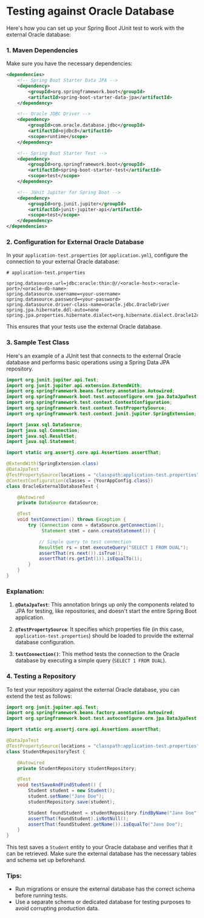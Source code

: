 <h1>Testing against Oracle Database</h1>

Here's how you can set up your Spring Boot JUnit test to work with the external Oracle database:

### 1. Maven Dependencies
Make sure you have the necessary dependencies:

```xml
<dependencies>
    <!-- Spring Boot Starter Data JPA -->
    <dependency>
        <groupId>org.springframework.boot</groupId>
        <artifactId>spring-boot-starter-data-jpa</artifactId>
    </dependency>

    <!-- Oracle JDBC Driver -->
    <dependency>
        <groupId>com.oracle.database.jdbc</groupId>
        <artifactId>ojdbc8</artifactId>
        <scope>runtime</scope>
    </dependency>

    <!-- Spring Boot Starter Test -->
    <dependency>
        <groupId>org.springframework.boot</groupId>
        <artifactId>spring-boot-starter-test</artifactId>
        <scope>test</scope>
    </dependency>

    <!-- JUnit Jupiter for Spring Boot -->
    <dependency>
        <groupId>org.junit.jupiter</groupId>
        <artifactId>junit-jupiter-api</artifactId>
        <scope>test</scope>
    </dependency>
</dependencies>
```

### 2. Configuration for External Oracle Database
In your `application-test.properties` (or `application.yml`), configure the connection to your external Oracle database:

```properties
# application-test.properties

spring.datasource.url=jdbc:oracle:thin:@//<oracle-host>:<oracle-port>/<oracle-db-name>
spring.datasource.username=<your-username>
spring.datasource.password=<your-password>
spring.datasource.driver-class-name=oracle.jdbc.OracleDriver
spring.jpa.hibernate.ddl-auto=none
spring.jpa.properties.hibernate.dialect=org.hibernate.dialect.Oracle12cDialect
```

This ensures that your tests use the external Oracle database.

### 3. Sample Test Class
Here's an example of a JUnit test that connects to the external Oracle database and performs basic operations using a Spring Data JPA repository.

```java
import org.junit.jupiter.api.Test;
import org.junit.jupiter.api.extension.ExtendWith;
import org.springframework.beans.factory.annotation.Autowired;
import org.springframework.boot.test.autoconfigure.orm.jpa.DataJpaTest;
import org.springframework.test.context.ContextConfiguration;
import org.springframework.test.context.TestPropertySource;
import org.springframework.test.context.junit.jupiter.SpringExtension;

import javax.sql.DataSource;
import java.sql.Connection;
import java.sql.ResultSet;
import java.sql.Statement;

import static org.assertj.core.api.Assertions.assertThat;

@ExtendWith(SpringExtension.class)
@DataJpaTest
@TestPropertySource(locations = "classpath:application-test.properties")
@ContextConfiguration(classes = {YourAppConfig.class})
class OracleExternalDatabaseTest {

    @Autowired
    private DataSource dataSource;

    @Test
    void testConnection() throws Exception {
        try (Connection conn = dataSource.getConnection();
             Statement stmt = conn.createStatement()) {

            // Simple query to test connection
            ResultSet rs = stmt.executeQuery("SELECT 1 FROM DUAL");
            assertThat(rs.next()).isTrue();
            assertThat(rs.getInt(1)).isEqualTo(1);
        }
    }
}
```

### Explanation:

1. **`@DataJpaTest`**: This annotation brings up only the components related to JPA for testing, like repositories, and doesn't start the entire Spring Boot application.

2. **`@TestPropertySource`**: It specifies which properties file (in this case, `application-test.properties`) should be loaded to provide the external database configuration.

3. **`testConnection()`**: This method tests the connection to the Oracle database by executing a simple query (`SELECT 1 FROM DUAL`).

### 4. Testing a Repository
To test your repository against the external Oracle database, you can extend the test as follows:

```java
import org.junit.jupiter.api.Test;
import org.springframework.beans.factory.annotation.Autowired;
import org.springframework.boot.test.autoconfigure.orm.jpa.DataJpaTest;

import static org.assertj.core.api.Assertions.assertThat;

@DataJpaTest
@TestPropertySource(locations = "classpath:application-test.properties")
class StudentRepositoryTest {

    @Autowired
    private StudentRepository studentRepository;

    @Test
    void testSaveAndFindStudent() {
        Student student = new Student();
        student.setName("Jane Doe");
        studentRepository.save(student);

        Student foundStudent = studentRepository.findByName("Jane Doe");
        assertThat(foundStudent).isNotNull();
        assertThat(foundStudent.getName()).isEqualTo("Jane Doe");
    }
}
```

This test saves a `Student` entity to your Oracle database and verifies that it can be retrieved. Make sure the external database has the necessary tables and schema set up beforehand.

### Tips:
- Run migrations or ensure the external database has the correct schema before running tests.
- Use a separate schema or dedicated database for testing purposes to avoid corrupting production data.